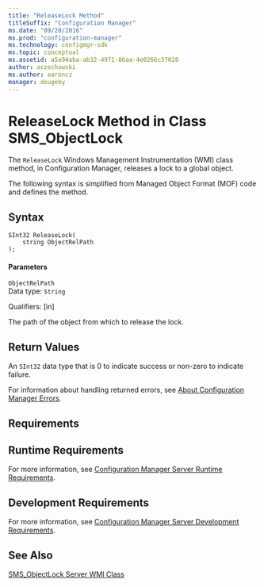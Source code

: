 ```yaml
---
title: "ReleaseLock Method"
titleSuffix: "Configuration Manager"
ms.date: "09/20/2016"
ms.prod: "configuration-manager"
ms.technology: configmgr-sdk
ms.topic: conceptual
ms.assetid: a5a94aba-ab32-4971-86aa-4e0266c37028
author: aczechowski
ms.author: aaroncz
manager: dougeby
---
```

# ReleaseLock Method in Class SMS_ObjectLock
The `ReleaseLock` Windows Management Instrumentation (WMI) class method, in Configuration Manager, releases a lock to a global object.  

 The following syntax is simplified from Managed Object Format (MOF) code and defines the method.  

## Syntax  

```  
SInt32 ReleaseLock(  
    string ObjectRelPath  
);  
```  

#### Parameters  
 `ObjectRelPath`  
 Data type: `String`  

 Qualifiers: [in]  

 The path of the object from which to release the lock.  

## Return Values  
 An `SInt32` data type that is 0 to indicate success or non-zero to indicate failure.  

 For information about handling returned errors, see [About Configuration Manager Errors](../../../develop/core/understand/about-configuration-manager-errors.md).  

## Requirements  

## Runtime Requirements  
 For more information, see [Configuration Manager Server Runtime Requirements](../../../develop/core/reqs/server-runtime-requirements.md).  

## Development Requirements  
 For more information, see [Configuration Manager Server Development Requirements](../../../develop/core/reqs/server-development-requirements.md).  

## See Also  
 [SMS_ObjectLock Server WMI Class](../../../develop/reference/misc/sms_objectlock-server-wmi-class.md)
